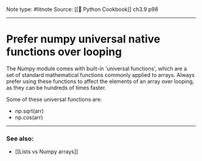 Note type: #litnote
Source: [[📖 Python Cookbook]] ch3.9 p98

---
# Prefer numpy universal native functions over looping
The Numpy module comes with built-in 'universal functions', which are a set of standard mathematical functions commonly applied to arrays. Always prefer using these functions to affect the elements of an array over looping, as they can be hundreds of times faster.

Some of these universal functions are:
- np.sqrt(arr)
- np.cos(arr)

---
### See also:
- [[Lists vs Numpy arrays]]
